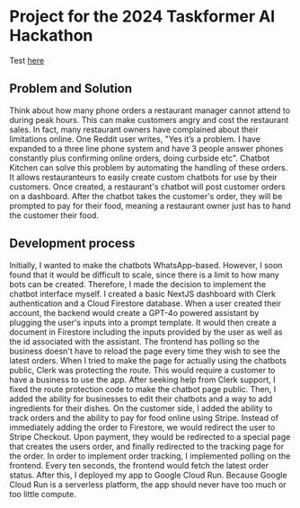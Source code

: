 # Project for the 2024 Taskformer AI Hackathon
Test [here](https://chatbot-kitchen-ksi2flm75q-uk.a.run.app)
## Problem and Solution
Think about how many phone orders a restaurant manager cannot attend to during peak hours. This can make customers angry and cost the restaurant sales. In fact, many restaurant owners have complained about their limitations online. One Reddit user writes, "Yes it’s a problem. I have expanded to a three line phone system and have 3 people answer phones constantly plus confirming online orders, doing curbside etc". Chatbot Kitchen can solve this problem by automating the handling of these orders. It allows restauranteurs to easily create custom chatbots for use by their customers. Once created, a restaurant's chatbot will post customer orders on a dashboard. After the chatbot takes the customer's order, they will be prompted to pay for their food, meaning a restaurant owner just has to hand the customer their food.
## Development process
Initially, I wanted to make the chatbots WhatsApp-based. However, I soon found that it would be difficult to scale, since there is a limit to how many bots can be created. Therefore, I made the decision to implement the chatbot interface myself. I created a basic NextJS dashboard with Clerk authentication and a Cloud Firestore database. When a user created their account, the backend would create a GPT-4o powered assistant by plugging the user's inputs into a prompt template. It would then create a document in Firestore including the inputs provided by the user as well as the id associated with the assistant. The frontend has polling so the business doesn't have to reload the page every time they wish to see the latest orders. When I tried to make the page for actually using the chatbots public, Clerk was protecting the route. This would require a customer to have a business to use the app. After seeking help from Clerk support, I fixed the route protection code to make the chatbot page public. Then, I added the ability for businesses to edit their chatbots and a way to add ingredients for their dishes. On the customer side, I added the ability to track orders and the ability to pay for food online using Stripe. Instead of immediately adding the order to Firestore, we would redirect the user to Stripe Checkout. Upon payment, they would be redirected to a special page that creates the users order, and finally redirected to the tracking page for the order. In order to implement order tracking, I implemented polling on the frontend. Every ten seconds, the frontend would fetch the latest order status. After this, I deployed my app to Google Cloud Run. Because Google Cloud Run is a serverless platform, the app should never have too much or too little compute.
